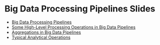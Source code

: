 # Big Data Processing Pipelines Slides

- [Big Data Processing Pipelines](https://d3c33hcgiwev3.cloudfront.net/_be7b337445c07942fbd957eda0742b67_BigDataProcessingPipelines.pdf?Expires=1706832000&Signature=LHAUv1m4e-4yz8OtvSs0bAZdbwsUCRoK~kM8PxhfK5~QIVaKzY3jQ3SZI2X~otLcvVbx0dvzFW42BV8jEl5x5AMGlYOdogQ4EVt9iL0DxNf0WmgDpabuaW9xXfW8XVxuQs~XCggXNSAircFKHo-yjYAOLgEKEX7ZyQ8gbP7dlek_&Key-Pair-Id=APKAJLTNE6QMUY6HBC5A)
- [Some High-Level Processing Operations in Big Data Pipelines](https://d3c33hcgiwev3.cloudfront.net/_477437d6ea6525f17253749a16730d10_Some-High-Level-Processing-Operations-in-Big-Data-Pipelines.pdf?Expires=1706832000&Signature=VXy7k8ghIIYO9X9HV6pNesxJ9BMncoT12HJ60kEAJMX9QJc~2d0i9QK92KSAAemIBoq6XeGNBdUJ5joig7VbzLzxQfZPzdHuY5mxa5cOP2~kh0bPhljdd43IhliHeGyBGbbr1zVeKuJd~hDs3UeM7POctCapj8j1bdFuQmhH1r0_&Key-Pair-Id=APKAJLTNE6QMUY6HBC5A)
- [Aggregations in Big Data Pipelines](https://d3c33hcgiwev3.cloudfront.net/_7d517b77c89c0ab1acae40ae859eec07_Aggregation_Operations_in_Big_Data_Pipelines.pdf?Expires=1706832000&Signature=hPUZDhHDmGxkL9EmEee5dKXaHv4bGLR2w0iLuPvnZPEBiQxAntnWkRGDys1eKd3GEYXvHZr9w0yZnoaNlqbBS~3i4BH0iaOb6gLa2x6KAhf5j4s6F6~O4LBUgol6PpExXcHCjnerQVfJxtZp0r0FWUNWGkMEPsvaYqquefibj0s_&Key-Pair-Id=APKAJLTNE6QMUY6HBC5A)
- [Typical Analytical Operations](https://d3c33hcgiwev3.cloudfront.net/_860d3345e566f40d41d46c904ab40c91_Typical_Analytical_Operations.pdf?Expires=1706832000&Signature=gJcAJpB9ONvde-LG3ZOPq0lw3xDHdhG20Cw3IZ4yz6vSM3I9Oenwfnu9zQbZr52aYNAZ8pk3-lQbZOYFyWhkEi2zIv9hkJNuqcnapVkyXcwuUGXztSYwIottBrmEI8hoJ4~NJJKgyqXugds-j8joX5ud2HdeQE2achi-w8pqezE_&Key-Pair-Id=APKAJLTNE6QMUY6HBC5A)
